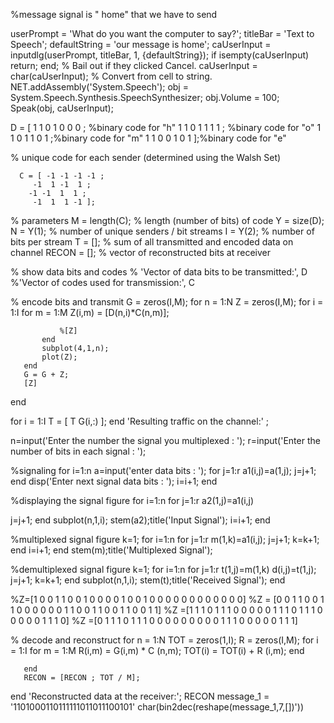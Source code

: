   %message signal is " home" that we have to send 

   userPrompt = 'What do you want the computer to say?';
titleBar = 'Text to Speech';
defaultString = 'our message is home';
caUserInput = inputdlg(userPrompt, titleBar, 1, {defaultString});
if isempty(caUserInput)
	return;
end; % Bail out if they clicked Cancel.
caUserInput = char(caUserInput); % Convert from cell to string.
NET.addAssembly('System.Speech');
obj = System.Speech.Synthesis.SpeechSynthesizer;
obj.Volume = 100;
Speak(obj, caUserInput);

D = [ 1 1 0 1 0 0 0 ; %binary code for "h"
          1 1 0 1 1 1 1 ; %binary code for "o"
          1 1 0 1 1 0 1 ;%binary code for "m"
          1 1 0 0 1 0 1 ];%binary code for "e"
      
   % unique code for each sender (determined using the Walsh Set)
   
      C = [ -1 -1 -1 -1 ;
         -1  1 -1  1 ;
        -1 -1  1  1 ;
         -1  1  1 -1 ];
   % parameters
   M = length(C); % length (number of bits) of code
   Y = size(D); 
   N = Y(1); % number of unique senders / bit streams
   I = Y(2); % number of bits per stream
   T = []; % sum of all transmitted and encoded data on channel
   RECON = []; % vector of reconstructed bits at receiver

   % show data bits and codes
  % 'Vector of data bits to be transmitted:', D
   %'Vector of codes used for transmission:', C

   % encode bits and transmit
   G = zeros(I,M);
   for n = 1:N
       Z = zeros(I,M);
       for i = 1:I
           for m = 1:M
               Z(i,m) = [D(n,i)*C(n,m)]; 
              
               %[Z]
           end
           subplot(4,1,n);
           plot(Z);
       end
       G = G + Z;
       [Z]
   end
  
   for i = 1:I
       T = [ T G(i,:) ];
   end
   'Resulting traffic on the channel:' ;
   
   
n=input('Enter the number the signal you multiplexed : ');
r=input('Enter the number of bits in each signal : ');

%signaling
for i=1:n
    a=input('enter data bits : ');
  for j=1:r
    a1(i,j)=a(1,j);
    j=j+1;
  end
  disp('Enter next signal data bits : ');
  i=i+1;
end

%displaying the signal
figure
for i=1:n
 for j=1:r
   a2(1,j)=a1(i,j)
   
   j=j+1;
 end
 subplot(n,1,i);
 stem(a2);title('Input Signal');
 i=i+1;
end


%multiplexed signal
figure
k=1;
for i=1:n
  for j=1:r
    m(1,k)=a1(i,j);
    j=j+1;
    k=k+1;
  end
  i=i+1;
end
stem(m);title('Multiplexed Signal');


%demultiplexed signal
figure
k=1;
for i=1:n
 for j=1:r
   t(1,j)=m(1,k)
   d(i,j)=t(1,j);
   j=j+1;
   k=k+1;
 end
 subplot(n,1,i);
 stem(t);title('Received Signal');
end

%Z=[1 0 0 1 1 0 0 1 0 0 0 0 1 0 0 1 0 0 0 0 0 0 0 0 0 0 0 0]
%Z = [0 0 1 1 0 0 1 1 0 0 0 0 0 0 1 1 0 0 1 1 0 0 1 1 0 0 1 1]
 %Z =[1 1 1 0 1 1 1 0 0 0 0 0 1 1 1 0 1 1 1 0 0 0 0 0 1 1 1 0]
 %Z =[0 1 1 1 0 1 1 1 0 0 0 0 0 0 0 0 0 1 1 1 0 0 0 0 0 1 1 1]
 
 
  % decode and reconstruct
   for n = 1:N
       TOT = zeros(1,I);
       R = zeros(I,M);
       for i = 1:I
           for m = 1:M
               R(i,m) = G(i,m) * C (n,m);
               TOT(i) = TOT(i) + R (i,m);
           end
          
       end
       RECON = [RECON ; TOT / M];
      
   end
   'Reconstructed data at the receiver:';
   RECON
    message_1 = '1101000110111111011011100101'
   char(bin2dec(reshape(message_1,7,[])'))
